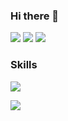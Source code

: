 ### Hi there 👋
<p>
  <a href="https://ducksever.tistory.com" target="_blank"><img src="https://img.shields.io/badge/Tech_Blog-DD0B78?style=flat-square&logo=GitHub%20Sponsors&logoColor=white"/></a>
  <a href="https://www.instagram.com/duck_positive/" target="_blank"><img src="https://img.shields.io/badge/duck_positive-CB3F7C?style=flat-square&logo=Instagram&logoColor=white"/></a>
  <a href="mailto:gyeondeo@gmail.com" target="_blank"><img src="https://img.shields.io/badge/gyeondeo@gmail.com-EA4335?style=flat-square&logo=Gmail&logoColor=white"/></a>
</p>

### Skills
<p>
   <img src="https://img.shields.io/badge/Android-3DDC84?style=flat-square&logo=Android&logoColor=white"/>
</p>
<p>
  <img src="https://img.shields.io/badge/Kotlin-0095D5?style=flat-square&logo=Kotlin&logoColor=white"/> 
</p>
